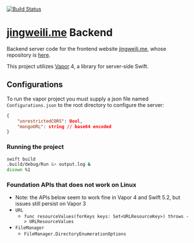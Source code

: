 [![Build Status](https://travis-ci.org/ljw980105/jingweili.me-backend.svg?branch=master)](https://travis-ci.org/ljw980105/jingweili.me-backend)

# [jingweili.me](https://jingweili.me) Backend

Backend server code for the frontend website [jingweili.me](https://jingweili.me), whose repository is [here](https://github.com/ljw980105/jingweili.me).

This project utilizes [Vapor](https://github.com/vapor/vapor) 4, a library for server-side Swift.

## Configurations
To run the vapor project you must supply a json file named `Configurations.json` to the root directory to configure the server:

```json
{
    "unrestrictedCORS": Bool,
    "mongoURL": string // base64 encoded
}
```

### Running the project 
```bash
swift build
.build/debug/Run &> output.log &
disown %1
```

### Foundation APIs that does not work on Linux
* Note: the APIs below seem to work fine in Vapor 4 and Swift 5.2, but issues still persist on Vapor 3 
* `URL`
    * `func resourceValues(forKeys keys: Set<URLResourceKey>) throws -> URLResourceValues`
* `FileManager`
    * `FileManager.DirectoryEnumerationOptions`
